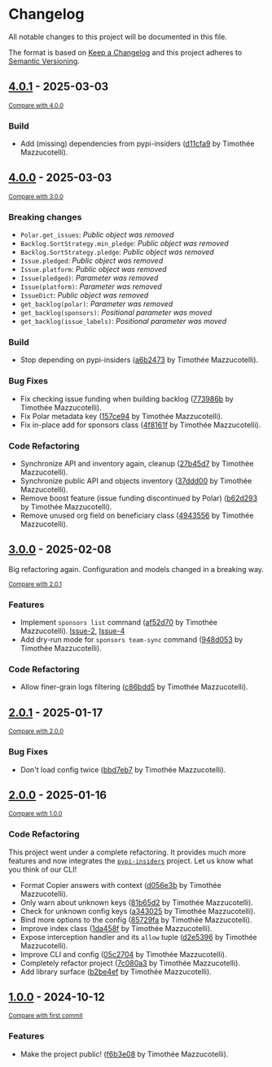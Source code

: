 # Changelog

All notable changes to this project will be documented in this file.

The format is based on [Keep a Changelog](http://keepachangelog.com/en/1.0.0/)
and this project adheres to [Semantic Versioning](http://semver.org/spec/v2.0.0.html).

<!-- insertion marker -->
## [4.0.1](https://github.com/pawamoy/insiders-project/releases/tag/4.0.1) - 2025-03-03

<small>[Compare with 4.0.0](https://github.com/pawamoy/insiders-project/compare/4.0.0...4.0.1)</small>

### Build

- Add (missing) dependencies from pypi-insiders ([d11cfa9](https://github.com/pawamoy/insiders-project/commit/d11cfa9b69c2f2171bf8a05982e94a50a5577c43) by Timothée Mazzucotelli).

## [4.0.0](https://github.com/pawamoy/insiders-project/releases/tag/4.0.0) - 2025-03-03

<small>[Compare with 3.0.0](https://github.com/pawamoy/insiders-project/compare/3.0.0...4.0.0)</small>

### Breaking changes

- `Polar.get_issues`: *Public object was removed*
- `Backlog.SortStrategy.min_pledge`: *Public object was removed*
- `Backlog.SortStrategy.pledge`: *Public object was removed*
- `Issue.pledged`: *Public object was removed*
- `Issue.platform`: *Public object was removed*
- `Issue(pledged)`: *Parameter was removed*
- `Issue(platform)`: *Parameter was removed*
- `IssueDict`: *Public object was removed*
- `get_backlog(polar)`: *Parameter was removed*
- `get_backlog(sponsors)`: *Positional parameter was moved*
- `get_backlog(issue_labels)`: *Positional parameter was moved*

### Build

- Stop depending on pypi-insiders ([a6b2473](https://github.com/pawamoy/insiders-project/commit/a6b2473d7a4cfd42e815b2f0321fc736dee12854) by Timothée Mazzucotelli).

### Bug Fixes

- Fix checking issue funding when building backlog ([773986b](https://github.com/pawamoy/insiders-project/commit/773986b2da26cfe9f98f084adc644ff531a9c035) by Timothée Mazzucotelli).
- Fix Polar metadata key ([157ce94](https://github.com/pawamoy/insiders-project/commit/157ce9439c8c047c99e5448e5f6db94493e6ba9d) by Timothée Mazzucotelli).
- Fix in-place add for sponsors class ([4f8161f](https://github.com/pawamoy/insiders-project/commit/4f8161fbb1bf169b44940626dd9a7afa46616c52) by Timothée Mazzucotelli).

### Code Refactoring

- Synchronize API and inventory again, cleanup ([27b45d7](https://github.com/pawamoy/insiders-project/commit/27b45d7b89a1b23f4c7d80c4f473980516a7f1bd) by Timothée Mazzucotelli).
- Synchronize public API and objects inventory ([37ddd00](https://github.com/pawamoy/insiders-project/commit/37ddd000c1d69b71d20051980150a379288e931d) by Timothée Mazzucotelli).
- Remove boost feature (issue funding discontinued by Polar) ([b62d293](https://github.com/pawamoy/insiders-project/commit/b62d293dd62ba50c24f6e3aa399d0b606d9b627c) by Timothée Mazzucotelli).
- Remove unused org field on beneficiary class ([4943556](https://github.com/pawamoy/insiders-project/commit/4943556e86b46d0669211b193aec3fe441c348ef) by Timothée Mazzucotelli).

## [3.0.0](https://github.com/pawamoy/insiders-project/releases/tag/3.0.0) - 2025-02-08

Big refactoring again. Configuration and models changed in a breaking way.

<small>[Compare with 2.0.1](https://github.com/pawamoy/insiders-project/compare/2.0.1...3.0.0)</small>

### Features

- Implement `sponsors list` command ([af52d70](https://github.com/pawamoy/insiders-project/commit/af52d7038c98327ab75ef9e9003e5499bcfe9bf9) by Timothée Mazzucotelli). [Issue-2](https://github.com/pawamoy/insiders-project/issues/2), [Issue-4](https://github.com/pawamoy/insiders-project/issues/4)
- Add dry-run mode for `sponsors team-sync` command ([948d053](https://github.com/pawamoy/insiders-project/commit/948d053199ea5520c3d0380393724b948b9f128a) by Timothée Mazzucotelli).

### Code Refactoring

- Allow finer-grain logs filtering ([c86bdd5](https://github.com/pawamoy/insiders-project/commit/c86bdd536120cec021bdb732cb66a42b413547ae) by Timothée Mazzucotelli).

## [2.0.1](https://github.com/pawamoy/insiders/releases/tag/2.0.1) - 2025-01-17

<small>[Compare with 2.0.0](https://github.com/pawamoy/insiders/compare/2.0.0...2.0.1)</small>

### Bug Fixes

- Don't load config twice ([bbd7eb7](https://github.com/pawamoy/insiders/commit/bbd7eb799b15ca899b3491c00ed16dcc56ecb651) by Timothée Mazzucotelli).

## [2.0.0](https://github.com/pawamoy/insiders/releases/tag/2.0.0) - 2025-01-16

<small>[Compare with 1.0.0](https://github.com/pawamoy/insiders/compare/1.0.0...2.0.0)</small>

### Code Refactoring

This project went under a complete refactoring. It provides much more features and now integrates the [`pypi-insiders`](https://pypi.org/project/pypi-insiders/) project. Let us know what you think of our CLI!

- Format Copier answers with context ([d056e3b](https://github.com/pawamoy/insiders/commit/d056e3b0439a2e0569cf6d1557f402e6eb297987) by Timothée Mazzucotelli).
- Only warn about unknown keys ([81b65d2](https://github.com/pawamoy/insiders/commit/81b65d257b4ff552749875ebe7d2ffd287c77434) by Timothée Mazzucotelli).
- Check for unknown config keys ([a343025](https://github.com/pawamoy/insiders/commit/a343025d15f6f3eb427484a016f0c75cd8faae65) by Timothée Mazzucotelli).
- Bind more options to the config ([85729fa](https://github.com/pawamoy/insiders/commit/85729fafef8dfb8ed9089c0fbec8938a5c057cc7) by Timothée Mazzucotelli).
- Improve index class ([1da458f](https://github.com/pawamoy/insiders/commit/1da458f172730ca42e4212e5c9bc8837a0177abc) by Timothée Mazzucotelli).
- Expose interception handler and its `allow` tuple ([d2e5396](https://github.com/pawamoy/insiders/commit/d2e5396f2197ad6e1665223ee008664d1d5e5449) by Timothée Mazzucotelli).
- Improve CLI and config ([05c2704](https://github.com/pawamoy/insiders/commit/05c2704daf28c91e59f698c68f284632960d1892) by Timothée Mazzucotelli).
- Completely refactor project ([7c080a3](https://github.com/pawamoy/insiders/commit/7c080a3cd8c8e932cf7369f866cd2a68af8bad00) by Timothée Mazzucotelli).
- Add library surface ([b2be4ef](https://github.com/pawamoy/insiders/commit/b2be4ef11b17d427bec3e466cf79ad33d1e5f472) by Timothée Mazzucotelli).

## [1.0.0](https://github.com/pawamoy/insiders/releases/tag/1.0.0) - 2024-10-12

<small>[Compare with first commit](https://github.com/pawamoy/insiders/compare/625c8abf651f00fe7101ad7cfdb060805a2e172f...1.0.0)</small>

### Features

- Make the project public! ([f6b3e08](https://github.com/pawamoy/insiders/commit/f6b3e0885ffda3b0a7c835307e243580b18c83bc) by Timothée Mazzucotelli).
